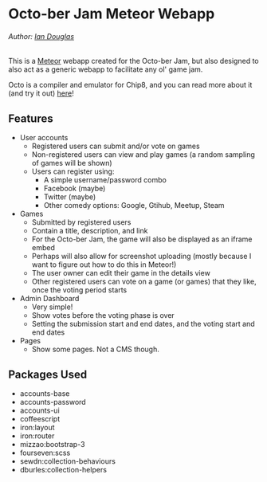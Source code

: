 # Octo-ber Jam Meteor Webapp
###### Author: [Ian Douglas](http://subfacet.com/)

This is a [Meteor](https://www.meteor.com/) webapp created for the Octo-ber Jam, but also designed to also act as a generic webapp to facilitate any ol' game jam.

Octo is a compiler and emulator for Chip8, and you can read more about it (and try it out) [here](https://github.com/JohnEarnest/Octo)!

## Features
* User accounts
	* Registered users can submit and/or vote on games
	* Non-registered users can view and play games (a random sampling of games will be shown)
	* Users can register using:
		* A simple username/password combo
		* Facebook (maybe)
		* Twitter (maybe)
		* Other comedy options: Google, Gtihub, Meetup, Steam
* Games
	* Submitted by registered users
	* Contain a title, description, and link
	* For the Octo-ber Jam, the game will also be displayed as an iframe embed
	* Perhaps will also allow for screenshot uploading (mostly because I want to figure out how to do this in Meteor!)
	* The user owner can edit their game in the details view
	* Other registered users can vote on a game (or games) that they like, once the voting period starts
* Admin Dashboard
	* Very simple!
	* Show votes before the voting phase is over
	* Setting the submission start and end dates, and the voting start and end dates
* Pages
	* Show some pages. Not a CMS though.

## Packages Used
* accounts-base
* accounts-password
* accounts-ui
* coffeescript
* iron:layout
* iron:router
* mizzao:bootstrap-3
* fourseven:scss
* sewdn:collection-behaviours
* dburles:collection-helpers
